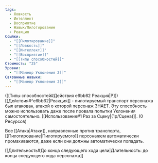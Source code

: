 ```yaml
---
tags:
  - Ловкость
  - Интеллект
  - Восприятие
  - Навык/Пилотирование
  - Реакция
Ссылки:
  - "[[Пилотирование]]"
  - "[[Ловкость]]"
  - "[[Интеллект]]"
  - "[[Восприятие]]"
  - "[[Типы способностей]]"
Стоимость: "25"
Уровни:
  - "[[Маневр Уклонения 2]]"
Связанные навыки:
  - "[[Маневр Уклонения 2]]"
---
```

([[Типы способностей#Действия e6bb62 Реакция|Р]]) [[Действия#^e6bb62|Реакция]] - пилотируемый транспорт персонажа был атакован, атакой о которой персонаж ЗНАЕТ. Эту способность можно использовать даже после провала попытки Уклонения самостоятельно. [[Использование#1 Раз за Сцену|(1р/Сцена)]]. (0 Ресурсов)

Все [[Атака|Атаки]], направленные против транспорта, [[Пилотирование|Пилотируемого]] персонажем автоматически промахиваются, даже если они должны автоматически попадать.

[[Длительность#До конца следующего хода цели|Длительность: до конца следующего хода персонажа]]